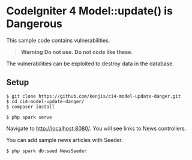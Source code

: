 # CodeIgniter 4 Model::update() is Dangerous

This sample code contains vulnerabilities.

> **Warning**
> **Do not use**. **Do not code like these**.

The vulnerabilities can be exploited to destroy data in the database.

## Setup

```console
$ git clone https://github.com/kenjis/ci4-model-update-danger.git
$ cd ci4-model-update-danger/
$ composer install
```

```console
$ php spark serve
```

Navigate to <http://localhost:8080/>. You will see links to News controllers.

You can add sample news articles with Seeder.

```console
$ php spark db:seed NewsSeeder
```
